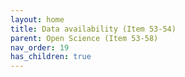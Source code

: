 ```yaml
---
layout: home
title: Data availability (Item 53-54)
parent: Open Science (Item 53-58)
nav_order: 19
has_children: true
---
```

